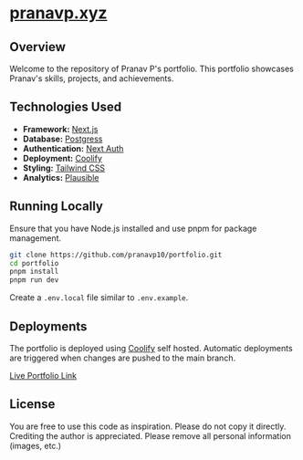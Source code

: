 # [pranavp.xyz](https://pranavp.xyz)

## Overview

Welcome to the repository of Pranav P's portfolio. This portfolio showcases Pranav's skills, projects, and achievements.

## Technologies Used

- **Framework:** [Next.js](https://nextjs.org)
- **Database:** [Postgress](http://postgresql.org)
- **Authentication:** [Next Auth](https://next-auth.js.org)
- **Deployment:** [Coolify](https://coolify.io)
- **Styling:** [Tailwind CSS](http://tailwindcss.com)
- **Analytics:** [Plausible](https://plausible.io)

## Running Locally

Ensure that you have Node.js installed and use pnpm for package management.

```bash
git clone https://github.com/pranavp10/portfolio.git
cd portfolio
pnpm install
pnpm run dev
```

Create a `.env.local` file similar to `.env.example`.

## Deployments

The portfolio is deployed using [Coolify](https://coolify.io) self hosted. Automatic deployments are triggered when changes are pushed to the main branch.

[Live Portfolio Link](https://pranavp.xyz)

## License

You are free to use this code as inspiration. Please do not copy it directly. Crediting the author is appreciated. Please remove all personal information (images, etc.)
